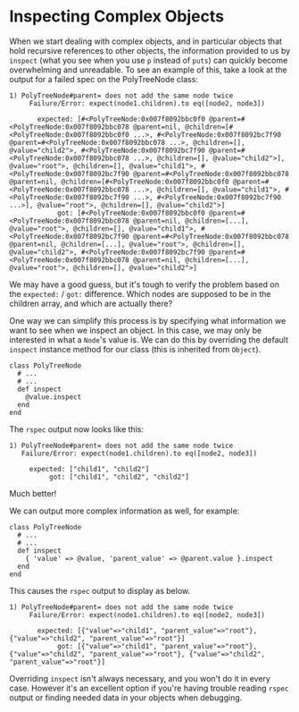 # Inspecting Complex Objects

When we start dealing with complex objects, and in particular objects that hold recursive references to other objects, the information provided to us by `inspect` (what you see when you use `p` instead of `puts`) can quickly become overwhelming and unreadable. To see an example of this, take a look at the output for a failed spec on the PolyTreeNode class:

    1) PolyTreeNode#parent= does not add the same node twice
         Failure/Error: expect(node1.children).to eq([node2, node3])

           expected: [#<PolyTreeNode:0x007f8092bbc0f0 @parent=#<PolyTreeNode:0x007f8092bbc078 @parent=nil, @children=[#<PolyTreeNode:0x007f8092bbc0f0 ...>, #<PolyTreeNode:0x007f8092bc7f90 @parent=#<PolyTreeNode:0x007f8092bbc078 ...>, @children=[], @value="child2">, #<PolyTreeNode:0x007f8092bc7f90 @parent=#<PolyTreeNode:0x007f8092bbc078 ...>, @children=[], @value="child2">], @value="root">, @children=[], @value="child1">, #<PolyTreeNode:0x007f8092bc7f90 @parent=#<PolyTreeNode:0x007f8092bbc078 @parent=nil, @children=[#<PolyTreeNode:0x007f8092bbc0f0 @parent=#<PolyTreeNode:0x007f8092bbc078 ...>, @children=[], @value="child1">, #<PolyTreeNode:0x007f8092bc7f90 ...>, #<PolyTreeNode:0x007f8092bc7f90 ...>], @value="root">, @children=[], @value="child2">]
                got: [#<PolyTreeNode:0x007f8092bbc0f0 @parent=#<PolyTreeNode:0x007f8092bbc078 @parent=nil, @children=[...], @value="root">, @children=[], @value="child1">, #<PolyTreeNode:0x007f8092bc7f90 @parent=#<PolyTreeNode:0x007f8092bbc078 @parent=nil, @children=[...], @value="root">, @children=[], @value="child2">, #<PolyTreeNode:0x007f8092bc7f90 @parent=#<PolyTreeNode:0x007f8092bbc078 @parent=nil, @children=[...], @value="root">, @children=[], @value="child2">]

We may have a good guess, but it's tough to verify the problem based on the `expected:` / `got:` difference. Which nodes are supposed to be in the children array, and which are actually there?

One way we can simplify this process is by specifying what information we want to see when we inspect an object. In this case, we may only be interested in what a `Node`'s value is. We can do this by overriding the default `inspect` instance method for our class (this is inherited from `Object`).

    class PolyTreeNode
      # ...
      # ...
      def inspect
        @value.inspect
      end
    end

The `rspec` output now looks like this:

    1) PolyTreeNode#parent= does not add the same node twice
       Failure/Error: expect(node1.children).to eq([node2, node3])

         expected: ["child1", "child2"]
              got: ["child1", "child2", "child2"]

Much better!

We can output more complex information as well, for example:

    class PolyTreeNode
      # ...
      # ...
      def inspect
        { 'value' => @value, 'parent_value' => @parent.value }.inspect
      end
    end

This causes the `rspec` output to display as below.

    1) PolyTreeNode#parent= does not add the same node twice
         Failure/Error: expect(node1.children).to eq([node2, node3])

           expected: [{"value"=>"child1", "parent_value"=>"root"}, {"value"=>"child2", "parent_value"=>"root"}]
                got: [{"value"=>"child1", "parent_value"=>"root"}, {"value"=>"child2", "parent_value"=>"root"}, {"value"=>"child2", "parent_value"=>"root"}]

Overriding `inspect` isn't always necessary, and you won't do it in every case. However it's an excellent option if you're having trouble reading `rspec` output or finding needed data in your objects when debugging.